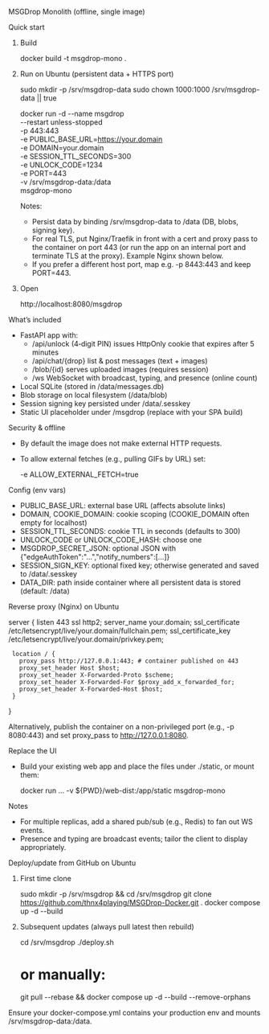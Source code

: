 MSGDrop Monolith (offline, single image)

Quick start

1) Build

   docker build -t msgdrop-mono .

2) Run on Ubuntu (persistent data + HTTPS port)

   sudo mkdir -p /srv/msgdrop-data
   sudo chown 1000:1000 /srv/msgdrop-data || true

   docker run -d --name msgdrop \
     --restart unless-stopped \
     -p 443:443 \
     -e PUBLIC_BASE_URL=https://your.domain \
     -e DOMAIN=your.domain \
     -e SESSION_TTL_SECONDS=300 \
     -e UNLOCK_CODE=1234 \
     -e PORT=443 \
     -v /srv/msgdrop-data:/data \
     msgdrop-mono

   Notes:
   - Persist data by binding /srv/msgdrop-data to /data (DB, blobs, signing key).
   - For real TLS, put Nginx/Traefik in front with a cert and proxy pass to the container on port 443 (or run the app on an internal port and terminate TLS at the proxy). Example Nginx shown below.
   - If you prefer a different host port, map e.g. -p 8443:443 and keep PORT=443.

3) Open

   http://localhost:8080/msgdrop

What’s included

- FastAPI app with:
  - /api/unlock (4‑digit PIN) issues HttpOnly cookie that expires after 5 minutes
  - /api/chat/{drop} list & post messages (text + images)
  - /blob/{id} serves uploaded images (requires session)
  - /ws WebSocket with broadcast, typing, and presence (online count)
- Local SQLite (stored in /data/messages.db)
- Blob storage on local filesystem (/data/blob)
- Session signing key persisted under /data/.sesskey
- Static UI placeholder under /msgdrop (replace with your SPA build)

Security & offline

- By default the image does not make external HTTP requests.
- To allow external fetches (e.g., pulling GIFs by URL) set:

   -e ALLOW_EXTERNAL_FETCH=true

Config (env vars)

- PUBLIC_BASE_URL: external base URL (affects absolute links)
- DOMAIN, COOKIE_DOMAIN: cookie scoping (COOKIE_DOMAIN often empty for localhost)
- SESSION_TTL_SECONDS: cookie TTL in seconds (defaults to 300)
- UNLOCK_CODE or UNLOCK_CODE_HASH: choose one
- MSGDROP_SECRET_JSON: optional JSON with {"edgeAuthToken":"...","notify_numbers":[...]}
- SESSION_SIGN_KEY: optional fixed key; otherwise generated and saved to /data/.sesskey
- DATA_DIR: path inside container where all persistent data is stored (default: /data)

Reverse proxy (Nginx) on Ubuntu

   server {
     listen 443 ssl http2;
     server_name your.domain;
     ssl_certificate /etc/letsencrypt/live/your.domain/fullchain.pem;
     ssl_certificate_key /etc/letsencrypt/live/your.domain/privkey.pem;

     location / {
       proxy_pass http://127.0.0.1:443; # container published on 443
       proxy_set_header Host $host;
       proxy_set_header X-Forwarded-Proto $scheme;
       proxy_set_header X-Forwarded-For $proxy_add_x_forwarded_for;
       proxy_set_header X-Forwarded-Host $host;
     }
   }

Alternatively, publish the container on a non-privileged port (e.g., -p 8080:443) and set proxy_pass to http://127.0.0.1:8080.

Replace the UI

- Build your existing web app and place the files under ./static, or mount them:

   docker run ... -v ${PWD}/web-dist:/app/static msgdrop-mono

Notes

- For multiple replicas, add a shared pub/sub (e.g., Redis) to fan out WS events.
- Presence and typing are broadcast events; tailor the client to display appropriately.

Deploy/update from GitHub on Ubuntu

1) First time clone

   sudo mkdir -p /srv/msgdrop && cd /srv/msgdrop
   git clone https://github.com/thnx4playing/MSGDrop-Docker.git .
   docker compose up -d --build

2) Subsequent updates (always pull latest then rebuild)

   cd /srv/msgdrop
   ./deploy.sh

   # or manually:
   git pull --rebase && docker compose up -d --build --remove-orphans

Ensure your docker-compose.yml contains your production env and mounts /srv/msgdrop-data:/data.

